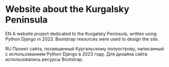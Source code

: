 # Website about the Kurgalsky Peninsula
EN A website project dedicated to the Kurgalsky Peninsula, written using Python Django in 2023.
Bootstrap resources were used to design the site.

RU Проект сайта, посвященный Кургальскому полуострову, написанный с использованием Python Django в 2023 году.
Для дизайна сайта использовались ресурсы Bootstrap.
